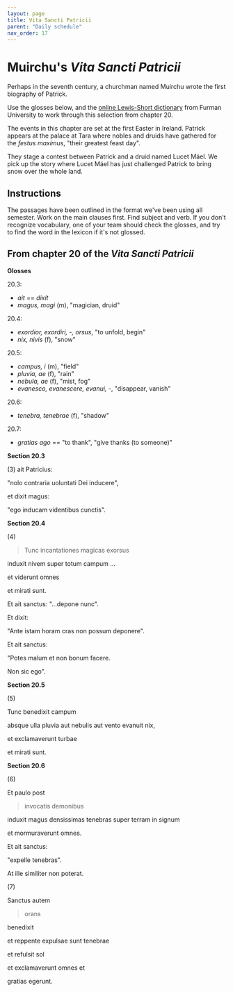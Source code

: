 ```yaml
---
layout: page
title: Vita Sancti Patricii
parent: "Daily schedule"
nav_order: 17
---
```


# Muirchu's *Vita Sancti Patricii*


Perhaps in the seventh century, a churchman named Muirchu wrote the first biography of Patrick.

Use the glosses below, and the [online Lewis-Short dictionary](http://folio2.furman.edu/lewis-short/index.html) from Furman University to work through this selection from chapter 20.

The events in this chapter are set at the first Easter in Ireland.  Patrick appears at the palace at Tara where nobles and druids have gathered for the *festus maximus*, "their greatest feast day".

They stage a contest between Patrick and a druid named Lucet Máel.  We pick up the story where Lucet Máel has just challenged Patrick to bring snow over the whole land.


## Instructions

The passages have been outlined in the format we've been using all semester.  Work on the main clauses first.  Find subject and verb.  If you don't recognize vocabulary, one of your team should check the glosses, and try to find the word in the lexicon if it's not glossed.

## From chapter 20 of the *Vita Sancti Patricii*

**Glosses**

20.3:

- *ait* == *dixit*
- *magus, magi* (m), "magician, druid"

20.4: 

- *exordior, exordiri, -, orsus*, "to unfold, begin"
- *nix, nivis* (f), "snow"

20.5:

- *campus, i* (m), "field"
- *pluvia, ae* (f), "rain"
- *nebula, ae* (f), "mist, fog"
- *evanesco, evanescere, evanui,* -, "disappear, vanish"


20.6:

- *tenebra, tenebrae* (f), "shadow"


20.7:

- *gratias ago* == "to thank", "give thanks (to someone)"


**Section 20.3**

(3) ait Patricius: 

"nolo contraria uoluntati Dei inducere", 

et dixit magus: 

"ego inducam videntibus cunctis". 


**Section 20.4**


(4) 

> Tunc incantationes magicas exorsus 

induxit nivem super totum campum ... 

et viderunt omnes 

et mirati sunt. 

Et ait sanctus: "...depone nunc". 

Et dixit: 

"Ante istam horam cras non possum deponere". 

Et ait sanctus: 

"Potes malum et non bonum facere. 

Non sic ego".

**Section 20.5**


(5) 

Tunc benedixit campum 

absque ulla pluvia aut nebulis aut vento evanuit nix, 

et exclamaverunt turbae 

et mirati sunt.


**Section 20.6**


(6) 

Et paulo post 

> invocatis demonibus 

induxit magus densissimas tenebras super terram in signum 

et mormuraverunt omnes. 

Et ait sanctus: 

"expelle tenebras". 

At ille similiter non poterat. 

(7) 

Sanctus autem 

> orans 

benedixit 

et reppente expulsae sunt tenebrae 

et refulsit sol 

et exclamaverunt omnes et 

gratias egerunt.